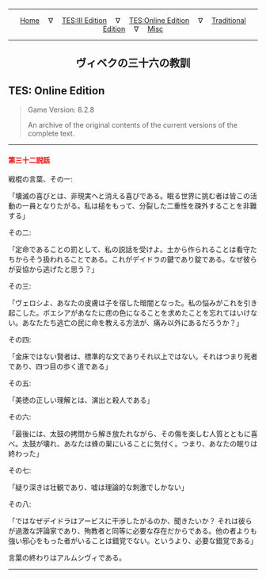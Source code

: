 
---

<!-- Jekyll Page Links -->

<center>
<a href="../../../../index.html">Home</a>
&emsp;&nabla;&emsp;
<a href="../../../index-tes3.html">TES:III Edition</a>
&emsp;&nabla;&emsp;
<a href="../../../index-teso.html">TES:Online Edition</a>
&emsp;&nabla;&emsp;
<a href="../../../index-traditional.html">Traditional Edition</a>
&emsp;&nabla;&emsp;
<a href="../../../index-misc.html">Misc</a>
</center>

<!-- Markdown Body Below: -->

---

<center>
<h2><span style="font-family:Georgia">ヴィベクの三十六の教訓</span></h2>
</center>

## TES: Online Edition

> Game Version: 8.2.8
>
> An archive of the original contents of the current versions of the complete text.

---

#### <span style="color:red">第三十二説話</span>

戦棍の言葉、その一:

「壊滅の喜びとは、非現実へと消える喜びである。眠る世界に挑む者は皆この活動の一員となりたがる。私は槌をもって、分裂した二重性を疎外することを非難する」

その二:

「定命であることの罰として、私の説話を受けよ。土から作られることは看守たちからそう扱われることである。これがデイドラの鍵であり錠である。なぜ彼らが妥協から逃げたと思う？」

その三:

「ヴェロシよ、あなたの皮膚は子を宿した暗闇となった。私の悩みがこれを引き起こした。ボエシアがあなたに痣の色になることを求めたことを忘れてはいけない。あなたたち逃亡の民に命を教える方法が、痛み以外にあるだろうか？」

その四:

「金床ではない賢者は、標準的な文でありそれ以上ではない。それはつまり死者であり、四つ目の歩く道である」

その五:

「美徳の正しい理解とは、演出と殺人である」

その六:

「最後には、太鼓の拷問から解き放たれながら、その傷を楽しむ人質とともに喜べ。太鼓が壊れ、あなたは蜂の巣にいることに気付く。つまり、あなたの眠りは終わった」

その七:

「疑り深きは壮観であり、嘘は理論的な刺激でしかない」

その八:

「ではなぜデイドラはアービスに干渉したがるのか、聞きたいか？ それは彼らが過激な評論家であり、殉教者と同等に必要な存在だからである。他の者よりも強い邪心をもった者がいることは錯覚でない。というより、必要な錯覚である」

言葉の終わりはアルムシヴィである。

---
